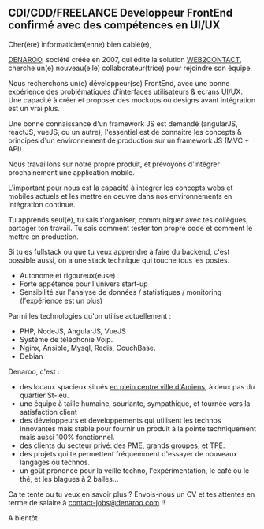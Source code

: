 ## CDI/CDD/FREELANCE Developpeur FrontEnd confirmé avec des compétences en UI/UX

Cher(ère) informaticien(enne) bien cablé(e),

[DENAROO](http://www.denaroo.com), société créée en 2007, qui édite la solution [WEB2CONTACT](http://www.web2contact.com), cherche un(e) nouveau(elle) collaborateur(trice) pour rejoindre son équipe.

Nous recherchons un(e) développeur(se) FrontEnd, avec une bonne expérience des problématiques d'interfaces utilisateurs & ecrans UI/UX. Une capacité à créer et proposer des mockups ou designs avant intégration est un vrai plus.

Une bonne connaissance d'un framework JS est demandé (angularJS, reactJS, vueJS, ou un autre), l'essentiel est de connaitre les concepts & principes d'un environnement de production sur un framework JS (MVC + API). 

Nous travaillons sur notre propre produit, et prévoyons d'intégrer prochainement une application mobile. 

L'important pour nous est la capacité à intégrer les concepts webs et mobiles actuels et les mettre en oeuvre dans nos environnements en intégration continue. 

Tu apprends seul(e), tu sais t'organiser, communiquer avec tes collègues, partager ton travail. Tu sais comment tester ton propre code et comment le mettre en production. 

Si tu es fullstack ou que tu veux apprendre à faire du backend, c'est possible aussi, on a une stack technique qui touche tous les postes.

- Autonome et rigoureux(euse)
- Forte appétence pour l'univers start-up 
- Sensibilité sur l'analyse de données / statistiques / monitoring (l'expérience est un plus) 

Parmi les technologies qu'on utilise actuellement : 
- PHP, NodeJS, AngularJS, VueJS
- Système de téléphonie Voip.
- Nginx, Ansible, Mysql, Redis, CouchBase.
- Debian

Denaroo, c'est :
- des locaux spacieux situés [en plein centre ville d'Amiens](https://goo.gl/maps/MJTJpSL8jcG2), à deux pas du quartier St-leu.
- une équipe à taille humaine, souriante, sympathique, et tournée vers la satisfaction client
- des développeurs et développements qui utilisent les technos innovantes mais stable pour fournir un produit à la pointe techniquement mais aussi 100% fonctionnel.
- des clients du secteur privé: des PME, grands groupes, et TPE.
- des projets qui te permettent fréquemment d'essayer de nouveaux langages ou technos.
- un goût prononcé pour la veille techno, l'expérimentation, le café ou le thé, et les blagues à 2 balles...

Ca te tente ou tu veux en savoir plus ? Envois-nous un CV et tes attentes en terme de salaire à contact-jobs@denaroo.com !! 

A bientôt.



